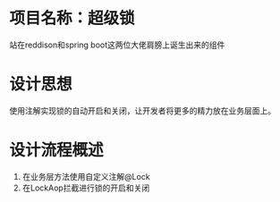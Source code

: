 # 项目名称：超级锁
站在reddison和spring boot这两位大佬肩膀上诞生出来的组件

# 设计思想
使用注解实现锁的自动开启和关闭，让开发者将更多的精力放在业务层面上。

# 设计流程概述
1. 在业务层方法使用自定义注解@Lock
2. 在LockAop拦截进行锁的开启和关闭